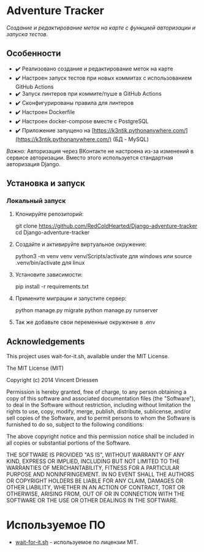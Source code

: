 # Adventure Tracker

*Создание и редактирование меток на карте с функцией авторизации и запуска тестов.*

## Особенности

- ✔️ Реализовано создание и редактирование меток на карте
- ✔️ Настроен запуск тестов при новых коммитах с использованием GitHub Actions
- ✔️ Запуск линтеров при коммите/пуше в GitHub Actions
- ✔️ Сконфигурированы правила для линтеров
- ✔️ Настроен Dockerfile
- ✔️ Настроен docker-compose вместе с PostgreSQL
- ✔️ Приложение запущено на [https://k3ntik.pythonanywhere.com/](https://k3ntik.pythonanywhere.com/) (БД - MySQL)

*Важно:* Авторизация через ВКонтакте не настроена из-за изменений в сервисе авторизации. Вместо этого используется стандартная авторизация Django.

## Установка и запуск

### Локальный запуск

1. Клонируйте репозиторий:

    git clone https://github.com/RedColdHearted/Django-adventure-tracker
    <br>
    cd Django-adventure-tracker
    

3. Создайте и активируйте виртуальное окружение:

    
    python3 -m venv venv
    venv/Scripts/activate для windows
    или source .venv/bin/activate для linux


4. Установите зависимости:

    
    pip install -r requirements.txt
    

5. Примените миграции и запустите сервер:
    

    python manage.py migrate
    python manage.py runserver

6. Так же добавьте свои переменные окружение в .env

## Acknowledgements

   This project uses wait-for-it.sh, available under the MIT License.

   The MIT License (MIT)
   
   Copyright (c) 2014 Vincent Driessen
   
   Permission is hereby granted, free of charge, to any person obtaining a copy
   of this software and associated documentation files (the "Software"), to deal
   in the Software without restriction, including without limitation the rights
   to use, copy, modify, merge, publish, distribute, sublicense, and/or sell
   copies of the Software, and to permit persons to whom the Software is
   furnished to do so, subject to the following conditions:
   
   The above copyright notice and this permission notice shall be included in
   all copies or substantial portions of the Software.
   
   THE SOFTWARE IS PROVIDED "AS IS", WITHOUT WARRANTY OF ANY KIND, EXPRESS OR
   IMPLIED, INCLUDING BUT NOT LIMITED TO THE WARRANTIES OF MERCHANTABILITY,
   FITNESS FOR A PARTICULAR PURPOSE AND NONINFRINGEMENT. IN NO EVENT SHALL THE
   AUTHORS OR COPYRIGHT HOLDERS BE LIABLE FOR ANY CLAIM, DAMAGES OR OTHER
   LIABILITY, WHETHER IN AN ACTION OF CONTRACT, TORT OR OTHERWISE, ARISING FROM,
   OUT OF OR IN CONNECTION WITH THE SOFTWARE OR THE USE OR OTHER DEALINGS IN
   THE SOFTWARE.

# Используемое ПО 
   
   - [wait-for-it.sh](https://github.com/vishnubob/wait-for-it) - используемое по лицензии MIT.

